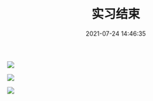 ﻿---
title: 实习结束
date: 2021-07-24  14:46:35
tags: 
categories: 实习
top: 1
---

![](https://gitee.com/z_saisai/ware_01/raw/master/doc_image/1.jpg)

<!-- more -->

![](https://gitee.com/z_saisai/ware_01/raw/master/doc_image/2.jpg)

![](https://gitee.com/z_saisai/ware_01/raw/master/doc_image/3.jpg)